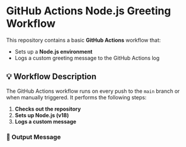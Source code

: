 # GitHub Actions Node.js Greeting Workflow

This repository contains a basic **GitHub Actions** workflow that:

- Sets up a **Node.js environment**
- Logs a custom greeting message to the GitHub Actions log

## 💡 Workflow Description

The GitHub Actions workflow runs on every push to the `main` branch or when manually triggered. It performs the following steps:

1. **Checks out the repository**
2. **Sets up Node.js (v18)**
3. **Logs a custom message**

### 👋 Output Message
